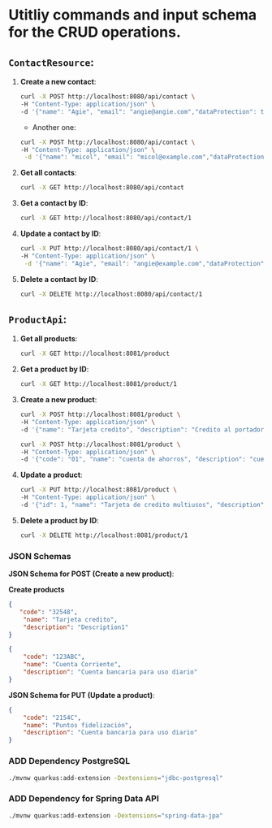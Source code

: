 # Utitliy commands and input schema for the CRUD operations.

## `ContactResource`:

1. **Create a new contact**:
    ```sh
    curl -X POST http://localhost:8080/api/contact \
    -H "Content-Type: application/json" \
    -d '{"name": "Agie", "email": "angie@angie.com","dataProtection": true}'
    ```
   - Another one:
    ```sh
    curl -X POST http://localhost:8080/api/contact \
    -H "Content-Type: application/json" \
     -d '{"name": "micol", "email": "micol@example.com","dataProtection": true}'
    ```

2. **Get all contacts**:
    ```sh
    curl -X GET http://localhost:8080/api/contact
    ```

3. **Get a contact by ID**:
    ```sh
    curl -X GET http://localhost:8080/api/contact/1
    ```

4. **Update a contact by ID**:
    ```sh
    curl -X PUT http://localhost:8080/api/contact/1 \
    -H "Content-Type: application/json" \
     -d '{"name": "Agie", "email": "angie@example.com","dataProtection": true}'
    ```

5. **Delete a contact by ID**:
    ```sh
    curl -X DELETE http://localhost:8080/api/contact/1
    ```
## `ProductApi`:

1. **Get all products**:
    ```sh
    curl -X GET http://localhost:8081/product
    ```

2. **Get a product by ID**:
    ```sh
    curl -X GET http://localhost:8081/product/1
    ```

3. **Create a new product**:
    ```sh
    curl -X POST http://localhost:8081/product \
    -H "Content-Type: application/json" \
    -d '{"name": "Tarjeta credito", "description": "Credito al portador de la tarjeta"}'
    ```
    ```sh
    curl -X POST http://localhost:8081/product \
    -H "Content-Type: application/json" \
    -d '{"code": "01", "name": "cuenta de ahorros", "description": "cuenta principal del cliente"}'
    ```
4. **Update a product**:
    ```sh
    curl -X PUT http://localhost:8081/product \
    -H "Content-Type: application/json" \
    -d '{"id": 1, "name": "Tarjeta de credito multiusos", "description": "Puede usarse en cualquier establecimiento"}'
    ```
5. **Delete a product by ID**:
    ```sh
    curl -X DELETE http://localhost:8081/product/1
    ```

### JSON Schemas

**JSON Schema for POST (Create a new product)**:

**Create products**
```json
{
   "code": "32548",
    "name": "Tarjeta credito",
    "description": "Description1"
}
```
```json
{
    "code": "123ABC",
    "name": "Cuenta Corriente",
    "description": "Cuenta bancaria para uso diario"
}
```
**JSON Schema for PUT (Update a product)**:
```json
{
    "code": "2154C",
    "name": "Puntos fidelización",
    "description": "Cuenta bancaria para uso diario"
}
```

### ADD Dependency PostgreSQL

```bash
./mvnw quarkus:add-extension -Dextensions="jdbc-postgresql"
```

### ADD Dependency for Spring Data API

```bash
./mvnw quarkus:add-extension -Dextensions="spring-data-jpa"
```